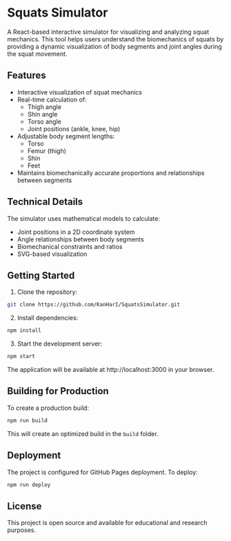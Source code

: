# Squats Simulator

A React-based interactive simulator for visualizing and analyzing squat mechanics. This tool helps users understand the biomechanics of squats by providing a dynamic visualization of body segments and joint angles during the squat movement.

## Features

- Interactive visualization of squat mechanics
- Real-time calculation of:
  - Thigh angle
  - Shin angle
  - Torso angle
  - Joint positions (ankle, knee, hip)
- Adjustable body segment lengths:
  - Torso
  - Femur (thigh)
  - Shin
  - Feet
- Maintains biomechanically accurate proportions and relationships between segments

## Technical Details

The simulator uses mathematical models to calculate:
- Joint positions in a 2D coordinate system
- Angle relationships between body segments
- Biomechanical constraints and ratios
- SVG-based visualization

## Getting Started

1. Clone the repository:
```bash
git clone https://github.com/KanHarI/SquatsSimulator.git
```

2. Install dependencies:
```bash
npm install
```

3. Start the development server:
```bash
npm start
```

The application will be available at http://localhost:3000 in your browser.

## Building for Production

To create a production build:

```bash
npm run build
```

This will create an optimized build in the `build` folder.

## Deployment

The project is configured for GitHub Pages deployment. To deploy:

```bash
npm run deploy
```

## License

This project is open source and available for educational and research purposes.
